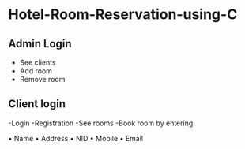 # Hotel-Room-Reservation-using-C

## Admin Login
-	See clients
-	Add room
-	Remove room

## Client login
-Login
-Registration
-See rooms 
-Book room
by entering 

•	Name
•	Address
•	NID
•	Mobile
•	Email


